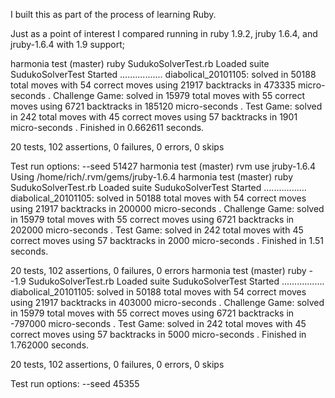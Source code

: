 I built this as part of the process of learning Ruby.

Just as a point of interest I compared running in ruby 1.9.2, jruby 1.6.4, and jruby-1.6.4 with 1.9 support;

harmonia test (master) ruby SudukoSolverTest.rb 
Loaded suite SudukoSolverTest
Started
.................
diabolical_20101105:
solved in 50188 total moves with 54 correct moves using 21917 backtracks in 473335 micro-seconds
.
Challenge Game:
solved in 15979 total moves with 55 correct moves using 6721 backtracks in 185120 micro-seconds
.
Test Game:
solved in 242 total moves with 45 correct moves using 57 backtracks in 1901 micro-seconds
.
Finished in 0.662611 seconds.

20 tests, 102 assertions, 0 failures, 0 errors, 0 skips

Test run options: --seed 51427
harmonia test (master) rvm use jruby-1.6.4
Using /home/rich/.rvm/gems/jruby-1.6.4
harmonia test (master) ruby SudukoSolverTest.rb 
Loaded suite SudukoSolverTest
Started
.................
diabolical_20101105:
solved in 50188 total moves with 54 correct moves using 21917 backtracks in 200000 micro-seconds
.
Challenge Game:
solved in 15979 total moves with 55 correct moves using 6721 backtracks in 202000 micro-seconds
.
Test Game:
solved in 242 total moves with 45 correct moves using 57 backtracks in 2000 micro-seconds
.
Finished in 1.51 seconds.

20 tests, 102 assertions, 0 failures, 0 errors
harmonia test (master) ruby --1.9 SudukoSolverTest.rb 
Loaded suite SudukoSolverTest
Started
.................
diabolical_20101105:
solved in 50188 total moves with 54 correct moves using 21917 backtracks in 403000 micro-seconds
.
Challenge Game:
solved in 15979 total moves with 55 correct moves using 6721 backtracks in -797000 micro-seconds
.
Test Game:
solved in 242 total moves with 45 correct moves using 57 backtracks in 5000 micro-seconds
.
Finished in 1.762000 seconds.

20 tests, 102 assertions, 0 failures, 0 errors, 0 skips

Test run options: --seed 45355

